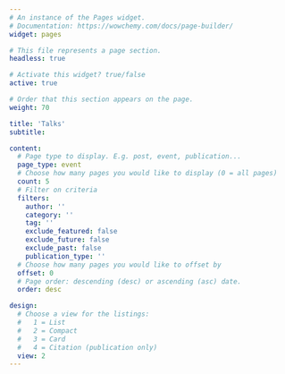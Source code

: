 ```yaml
---
# An instance of the Pages widget.
# Documentation: https://wowchemy.com/docs/page-builder/
widget: pages

# This file represents a page section.
headless: true

# Activate this widget? true/false
active: true

# Order that this section appears on the page.
weight: 70

title: 'Talks'
subtitle:

content:
  # Page type to display. E.g. post, event, publication...
  page_type: event
  # Choose how many pages you would like to display (0 = all pages)
  count: 5
  # Filter on criteria
  filters:
    author: ''
    category: ''
    tag: ''
    exclude_featured: false
    exclude_future: false
    exclude_past: false
    publication_type: ''
  # Choose how many pages you would like to offset by
  offset: 0
  # Page order: descending (desc) or ascending (asc) date.
  order: desc

design:
  # Choose a view for the listings:
  #   1 = List
  #   2 = Compact
  #   3 = Card
  #   4 = Citation (publication only)
  view: 2
---
```

